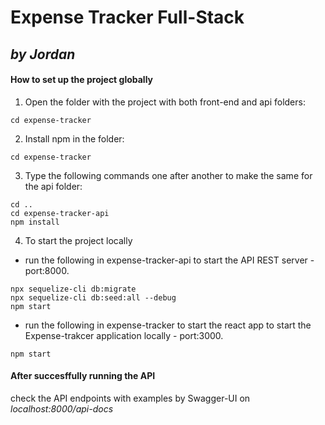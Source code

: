 # Expense Tracker Full-Stack
## *by Jordan*

#### How to set up the project globally

1. Open the folder with the project with both front-end and api folders:
```
cd expense-tracker
```
2. Install npm in the folder:
```
cd expense-tracker
```

3. Type the following commands one after another to make the same for the api folder:
```
cd ..
cd expense-tracker-api
npm install
```
4. To start the project locally
* run the following in expense-tracker-api to start the API REST server - port:8000.
```
npx sequelize-cli db:migrate
npx sequelize-cli db:seed:all --debug
npm start
```
* run the following in expense-tracker to start the react app to start the Expense-trakcer application locally - port:3000.
```
npm start
```

#### After succesffully running the API
check the API endpoints with examples by Swagger-UI on *localhost:8000/api-docs*
   
